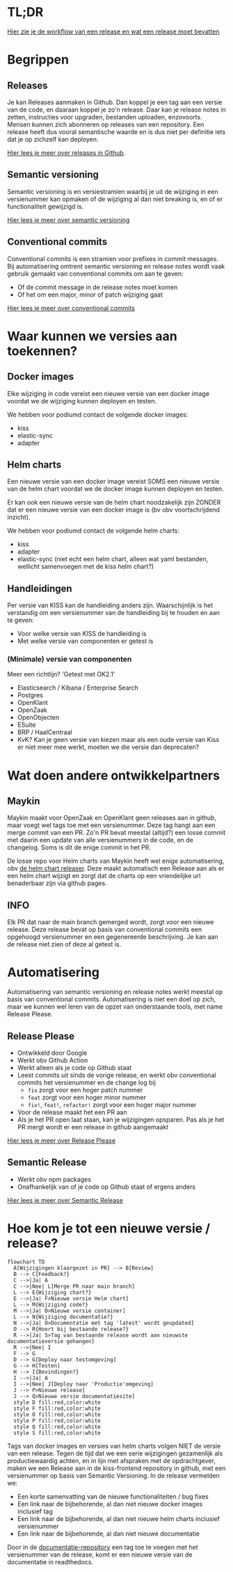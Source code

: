 # TL;DR
[Hier zie je de workflow van een release en wat een release moet bevatten](#hoe-kom-je-tot-een-nieuwe-versie--release)

# Begrippen

## Releases
Je kan Releases aanmaken in Github. Dan koppel je een tag aan een versie van de code, en daaraan koppel je zo'n release. Daar kan je release notes in zetten, instructies voor upgraden, bestanden uploaden, enzovoorts. 
Mensen kunnen zich abonneren op releases van een repository. Een release heeft dus vooral semantische waarde en is dus niet per definitie iets dat je op zichzelf kan deployen.

[Hier lees je meer over releases in Github](https://docs.github.com/en/repositories/releasing-projects-on-github).

## Semantic versioning
Semantic versioning is en versiestramien waarbij je uit de wijziging in een versienummer kan opmaken of de wijziging al dan niet breaking is, en of er functionaliteit gewijzigd is.

[Hier lees je meer over semantic versioning](https://semver.org/)

## Conventional commits
Conventional commits is een stramien voor prefixes in commit messages. Bij automatisering omtrent semantic versioning en release notes wordt vaak gebruik gemaakt van conventional commits om aan te geven:
- Of de commit message in de release notes moet komen
- Of het om een major, minor of patch wijziging gaat

[Hier lees je meer over conventional commits](https://www.conventionalcommits.org/)

# Waar kunnen we versies aan toekennen?
## Docker images
Elke wijziging in code vereist een nieuwe versie van een docker image voordat we de wijziging kunnen deployen en testen.

We hebben voor podiumd contact de volgende docker images:
- kiss
- elastic-sync
- adapter

## Helm charts
Een nieuwe versie van een docker image vereist SOMS een nieuwe versie van de helm chart voordat we de docker image kunnen deployen en testen.

Er kan ook een nieuwe versie van de helm chart noodzakelijk zijn ZONDER dat er een nieuwe versie van een docker image is (bv obv voortschrijdend inzicht).

We hebben voor podiumd contact de volgende helm charts:
- kiss
- adapter
- elastic-sync (niet echt een helm chart, alleen wat yaml bestanden, wellicht samenvoegen met de kiss helm chart?)

## Handleidingen
Per versie van KISS kan de handleiding anders zijn. Waarschijnlijk is het verstandig om een versienummer van de handleiding bij te houden en aan te geven:
- Voor welke versie van KISS de handleiding is
- Met welke versie van componenten er getest is

### (Minimale) versie van componenten
Meer een richtlijn? 'Getest met OK2.1'
- Elasticsearch / Kibana / Enterprise Search
- Postgres
- OpenKlant
- OpenZaak
- OpenObjecten
- ESuite
- BRP / HaalCentraal
- KvK? Kan je geen versie van kiezen maar als een oude versie van Kiss er niet meer mee werkt, moeten we die versie dan deprecaten?

# Wat doen andere ontwikkelpartners
## Maykin
Maykin maakt voor OpenZaak en OpenKlant geen releases aan in github, maar voegt wel tags toe met een versienummer. Deze tag hangt aan een merge commit van een PR. Zo'n PR bevat meestal (altijd?) een losse commit met daarin een update van alle versienummers in de code, en de changelog. Soms is dit de enige commit in het PR.

De losse repo voor Helm charts van Maykin heeft wel enige automatisering, obv [de helm chart releaser](https://github.com/helm/chart-releaser-action).  Deze maakt automatisch een Release aan als er een helm chart wijzigt en zorgt dat de charts op een vriendelijke url benaderbaar zijn via github pages.
## INFO
Elk PR dat naar de main branch gemerged wordt, zorgt voor een nieuwe release. Deze release bevat op basis van conventional commits een opgehoogd versienummer en een gegenereerde beschrijving. Je kan aan de release niet zien of deze al getest is.

# Automatisering
Automatisering van semantic versioning en release notes werkt meestal op basis van conventional commits. Automatisering is niet een doel op zich, maar we kunnen wel leren van de opzet van onderstaande tools, met name Release Please.

## Release Please
- Ontwikkeld door Google
- Werkt obv Github Action
- Werkt alleen als je code op Github staat
- Leest commits uit sinds de vorige release, en werkt obv conventional commits het versienummer en de change log bij
  - `fix` zorgt voor een hoger patch nummer
  - `feat` zorgt voor een hoger minor nummer
  - `fix!`, `feat!`, `refactor!` zorgt voor een hoger major nummer
- Voor de release maakt het een PR aan
- Als je het PR open laat staan, kan je wijzigingen opsparen. Pas als je het PR mergt wordt er een release in github aangemaakt

[Hier lees je meer over Release Please](https://github.com/googleapis/release-please)

## Semantic Release
- Werkt obv npm packages
- Onafhankelijk van of je code op Github staat of ergens anders

[Hier lees je meer over Semantic Release](https://semantic-release.gitbook.io/)

# Hoe kom je tot een nieuwe versie / release?
```mermaid
flowchart TD
  A[Wijzigingen klaargezet in PR] --> B[Review]
  B --> C{Feedback?}
  C -->|Ja| A
  C -->|Nee| L[Merge PR naar main branch]
  L --> E{Wijziging chart?}
  E -->|Ja| F>Nieuwe versie Helm chart]
  L --> M{Wijziging code?}
  M -->|Ja| D>Nieuwe versie container]
  L --> N{Wijziging documentatie?}
  N -->|Ja| O>Documentatie met tag 'latest' wordt geupdated]
  O --> R{Hoort bij bestaande release?}
  R -->|Ja| S>Tag van bestaande release wordt aan nieuwste documentatieversie gehangen]
  R -->|Nee| I
  F --> G
  D --> G[Deploy naar testomgeving]
  G --> H[Testen]
  H --> I{Bevindingen?}
  I -->|Ja| A
  I -->|Nee| J[Deploy naar 'Productie'omgeving]
  J --> P>Nieuwe release]
  J --> Q>Nieuwe versie documentatiesite]
  style D fill:red,color:white
  style F fill:red,color:white
  style O fill:red,color:white
  style P fill:red,color:white
  style Q fill:red,color:white
  style S fill:red,color:white
```
Tags van docker images en versies van helm charts volgen NIET de versie van een release. Tegen de tijd dat we een serie wijzigingen gezamenlijk als productiewaardig achten, en in lijn met afspraken met de opdrachtgever, maken we een Release aan in de kiss-frontend repository in github, met een versienummer op basis van Semantic Versioning. In de release vermelden we:
- Een korte samenvatting van de nieuwe functionaliteiten / bug fixes
- Een link naar de bijbehorende, al dan niet nieuwe docker images inclusief tag
- Een link naar de bijbehorende, al dan niet nieuwe helm charts inclusief versienummer
- Een link naar de bijbehorende, al dan niet nieuwe documentatie

Door in de [documentatie-repository](https://github.com/Klantinteractie-Servicesysteem/.github) een tag toe te voegen met het versienummer van de release, komt er een nieuwe versie van de documentatie in readthedocs.
